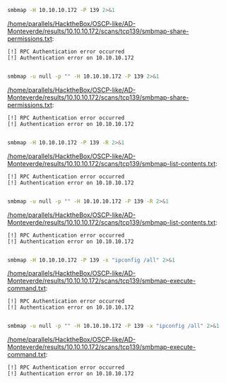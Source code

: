 ```bash
smbmap -H 10.10.10.172 -P 139 2>&1
```

[/home/parallels/HacktheBox/OSCP-like/AD-Monteverde/results/10.10.10.172/scans/tcp139/smbmap-share-permissions.txt](file:///home/parallels/HacktheBox/OSCP-like/AD-Monteverde/results/10.10.10.172/scans/tcp139/smbmap-share-permissions.txt):

```
[!] RPC Authentication error occurred
[!] Authentication error on 10.10.10.172


```
```bash
smbmap -u null -p "" -H 10.10.10.172 -P 139 2>&1
```

[/home/parallels/HacktheBox/OSCP-like/AD-Monteverde/results/10.10.10.172/scans/tcp139/smbmap-share-permissions.txt](file:///home/parallels/HacktheBox/OSCP-like/AD-Monteverde/results/10.10.10.172/scans/tcp139/smbmap-share-permissions.txt):

```
[!] RPC Authentication error occurred
[!] Authentication error on 10.10.10.172


```
```bash
smbmap -H 10.10.10.172 -P 139 -R 2>&1
```

[/home/parallels/HacktheBox/OSCP-like/AD-Monteverde/results/10.10.10.172/scans/tcp139/smbmap-list-contents.txt](file:///home/parallels/HacktheBox/OSCP-like/AD-Monteverde/results/10.10.10.172/scans/tcp139/smbmap-list-contents.txt):

```
[!] RPC Authentication error occurred
[!] Authentication error on 10.10.10.172


```
```bash
smbmap -u null -p "" -H 10.10.10.172 -P 139 -R 2>&1
```

[/home/parallels/HacktheBox/OSCP-like/AD-Monteverde/results/10.10.10.172/scans/tcp139/smbmap-list-contents.txt](file:///home/parallels/HacktheBox/OSCP-like/AD-Monteverde/results/10.10.10.172/scans/tcp139/smbmap-list-contents.txt):

```
[!] RPC Authentication error occurred
[!] Authentication error on 10.10.10.172


```
```bash
smbmap -H 10.10.10.172 -P 139 -x "ipconfig /all" 2>&1
```

[/home/parallels/HacktheBox/OSCP-like/AD-Monteverde/results/10.10.10.172/scans/tcp139/smbmap-execute-command.txt](file:///home/parallels/HacktheBox/OSCP-like/AD-Monteverde/results/10.10.10.172/scans/tcp139/smbmap-execute-command.txt):

```
[!] RPC Authentication error occurred
[!] Authentication error on 10.10.10.172


```
```bash
smbmap -u null -p "" -H 10.10.10.172 -P 139 -x "ipconfig /all" 2>&1
```

[/home/parallels/HacktheBox/OSCP-like/AD-Monteverde/results/10.10.10.172/scans/tcp139/smbmap-execute-command.txt](file:///home/parallels/HacktheBox/OSCP-like/AD-Monteverde/results/10.10.10.172/scans/tcp139/smbmap-execute-command.txt):

```
[!] RPC Authentication error occurred
[!] Authentication error on 10.10.10.172


```

